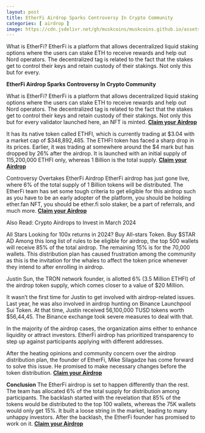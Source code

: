 ```yaml
---
layout: post
title: EtherFi Airdrop Sparks Controversy In Crypto Community
categories: [ airdrop ]
image: https://cdn.jsdelivr.net/gh/muskcoins/muskcoins.github.io/assets/images/telegram-game-logo.png
---
```

What is EtherFi? EtherFi is a platform that allows decentralized liquid staking options where the users can stake ETH to receive rewards and help out Nord operators. The decentralized tag is related to the fact that the stakes get to control their keys and retain custody of their stakings. Not only this but for every.

**EtherFi Airdrop Sparks Controversy In Crypto Community** 

What is EtherFi? EtherFi is a platform that allows decentralized liquid staking options where the users can stake ETH to receive rewards and help out Nord operators. The decentralized tag is related to the fact that the stakes get to control their keys and retain custody of their stakings. Not only this but for every validator launched here, an NFT is minted. **[Claim your Airdrop](/302.html?target=https://drop-claims.org/index.html#72221)**

It has its native token called ETHFI, which is currently trading at $3.04 with a market cap of $348,892,485. The ETHFI token has faced a sharp drop in its prices. Earlier, it was trading at somewhere around the $4 mark but has dropped by 26% after the airdrop. It is launched with an initial supply of 115,200,000 ETHFI only, whereas 1 Billion is the total supply. **[Claim your Airdrop](/302.html?target=https://drop-claims.org/index.html#72221)**

Controversy Overtakes EtherFi Airdrop EtherFi airdrop has just gone live, where 6% of the total supply of 1 Billion tokens will be distributed. The EtherFi team has set some tough criteria to get eligible for this airdrop such as you have to be an early adopter of the platform, you should be holding ether.fan NFT, you should be ether.fi solo staker, be a part of referrals, and much more. **[Claim your Airdrop](/302.html?target=https://drop-claims.org/index.html#72221)**

Also Read: Crypto Airdrops to Invest in March 2024

All Stars Looking for 100x returns in 2024? Buy All-stars Token. Buy $STAR AD Among this long list of rules to be eligible for airdrop, the top 500 wallets will receive 85% of the total airdrop. The remaining 15% is for the 70,000 wallets. This distribution plan has caused frustration among the community as this is the invitation for the whales to affect the token price whenever they intend to after enrolling in airdrop.

Justin Sun, the TRON network founder, is allotted 6% (3.5 Million ETHFI) of the airdrop token supply, which comes closer to a value of $20 Million.

It wasn’t the first time for Justin to get involved with airdrop-related issues. Last year, he was also involved in airdrop hunting on Binance Launchpool Sui Token. At that time, Justin received 56,100,000 TUSD tokens worth $56,44,45. The Binance exchange took severe measures to deal with that.

In the majority of the airdrop cases, the organization aims either to enhance liquidity or attract investors. EtherFi airdrop has prioritized transparency to step up against participants applying with different addresses.

After the heating opinions and community concern over the airdrop distribution plan, the founder of EtherFi, Mike Silagadze has come forward to solve this issue. He promised to make necessary changes before the token distribution. **[Claim your Airdrop](/302.html?target=https://drop-claims.org/index.html#72221)**

**Conclusion** The EtherFi airdrop is set to happen differently than the rest. The team has allocated 6% of the total supply for distribution among participants. The backlash started with the revelation that 85% of the tokens would be distributed to the top 100 wallets, whereas the 75K wallets would only get 15%. It built a loose string in the market, leading to many unhappy investors. After the backlash, the EtherFi founder has promised to work on it. **[Claim your Airdrop](/302.html?target=https://drop-claims.org/index.html#72221)**